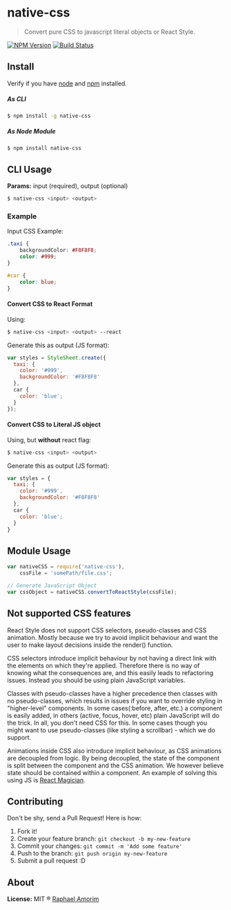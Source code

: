 # native-css

> Convert pure CSS to javascript literal objects or React Style.

[![NPM Version](https://img.shields.io/npm/v/express.svg?style=flat)](https://www.npmjs.org/package/native-css)
[![Build Status](https://api.travis-ci.org/raphamorim/native-cssm.svg)](https://travis-ci.org/raphamorim/native-css)

## Install

Verify if you have [node](http://nodejs.org/) and [npm](https://www.npmjs.org/) installed.

##### As CLI 

```sh
$ npm install -g native-css
```

##### As Node Module 

```sh
$ npm install native-css
```

## CLI Usage

**Params:** input (required), output (optional)

```sh
$ native-css <input> <output>
```

### Example

Input CSS Example:

```css
.taxi {
	backgroundColor: #F8F8F8;
	color: #999;
}

#car {
	color: blue;
}
```

#### Convert CSS to React Format

Using:

```sh
$ native-css <input> <output> --react
```

Generate this as output (JS format):

```javascript
var styles = StyleSheet.create({
  taxi: {
    color: '#999',
    backgroundColor: '#F8F8F8'
  },
  car {
	color: 'blue';
  }
});
```

#### Convert CSS to Literal JS object

Using, but **without** react flag:

```sh
$ native-css <input> <output>
```

Generate this as output (JS format):

```javascript
var styles = { 
  taxi: {
    color: '#999',
    backgroundColor: '#F8F8F8'
  },
  car {
	color: 'blue';
  }
}
```

## Module Usage

```javascript
var nativeCSS = require('native-css'),
	cssFile = 'somePath/file.css';

// Generate JavaScript Object
var cssObject = nativeCSS.convertToReactStyle(cssFile);
```

## Not supported CSS features

React Style does not support CSS selectors, pseudo-classes and CSS animation. Mostly because we try to avoid implicit behaviour and want the user to make layout decisions inside the render() function.

CSS selectors introduce implicit behaviour by not having a direct link with the elements on which they're applied. Therefore there is no way of knowing what the consequences are, and this easily leads to refactoring issues. Instead you should be using plain JavaScript variables.

Classes with pseudo-classes have a higher precedence then classes with no pseudo-classes, which results in issues if you want to override styling in "higher-level" components. In some cases(:before, after, etc.) a component is easily added, in others (active, focus, hover, etc) plain JavaScript will do the trick. In all, you don't need CSS for this. In some cases though you might want to use pseudo-classes (like styling a scrollbar) - which we do support.

Animations inside CSS also introduce implicit behaviour, as CSS animations are decoupled from logic. By being decoupled, the state of the component is split between the component and the CSS animation. We however believe state should be contained within a component. An example of solving this using JS is [React Magician](https://github.com/SanderSpies/react-magician).

## Contributing

Don't be shy, send a Pull Request! Here is how:

1. Fork it!
2. Create your feature branch: `git checkout -b my-new-feature`
3. Commit your changes: `git commit -m 'Add some feature'`
4. Push to the branch: `git push origin my-new-feature`
5. Submit a pull request :D

## About

**License:** MIT ® [Raphael Amorim](https://github.com/raphamorim)
